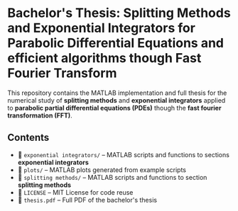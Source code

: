 # Bachelor's Thesis: Splitting Methods and Exponential Integrators for Parabolic Differential Equations and efficient algorithms though Fast Fourier Transform

This repository contains the MATLAB implementation and full thesis for the numerical study of **splitting methods** and **exponential integrators** applied to **parabolic partial differential equations (PDEs)** though the **fast fourier transformation (FFT)**.

## Contents

- 📁 `exponential integrators/` – MATLAB scripts and functions to sections **exponential integrators**
- 📁 `plots/` – MATLAB plots generated from example scripts
- 📁 `splitting methods/` – MATLAB scripts and functions to section **splitting methods**
- 📜 `LICENSE` – MIT License for code reuse
- 📄 `thesis.pdf` – Full PDF of the bachelor's thesis
